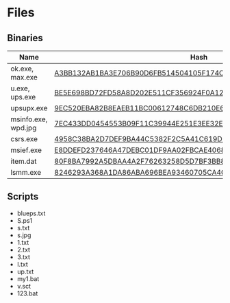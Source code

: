 # Files

## Binaries

| Name        | Hash 
| ------------- |-------------
| ok.exe, max.exe     | [A3BB132AB1BA3E706B90D6FB514504105F174C4E444E87BE7BCE1995F798044D](https://www.virustotal.com/gui/file/a3bb132ab1ba3e706b90d6fb514504105f174c4e444e87be7bce1995f798044d/detection)
| u.exe, ups.exe      | [BE5E698BD72FD58A8D202E511CF356924F0A1200E91BD25DCB5442E33A7B4F14](https://www.virustotal.com/gui/file/be5e698bd72fd58a8d202e511cf356924f0a1200e91bd25dcb5442e33a7b4f14/detection)
| upsupx.exe          | [9EC520EBA82B8EAEB11BC00612748C6DB210E6753D8E87905747270EBCFA9EB2](https://www.virustotal.com/gui/file/9ec520eba82b8eaeb11bc00612748c6db210e6753d8e87905747270ebcfa9eb2/detection)
| msinfo.exe, wpd.jpg | [7EC433DD0454553B09F11C39944E251E3EE32E4981F52F02ADC3011EB0CE6537](https://www.virustotal.com/gui/file/7ec433dd0454553b09f11c39944e251e3ee32e4981f52f02adc3011eb0ce6537/detection)
| csrs.exe            | [4958C38BA2D7DEF9BA44C5382F2C5A41C619D5A5EEDFB8AC4697DBF75C306933](https://www.virustotal.com/gui/file/4958c38ba2d7def9ba44c5382f2c5a41c619d5a5eedfb8ac4697dbf75c306933/detection)
| msief.exe           | [E8DDEFD237646A47DEBC01DF9AA02FBCAE40686F96B7860511C73798C7546201](https://www.virustotal.com/gui/file/e8ddefd237646a47debc01df9aa02fbcae40686f96b7860511c73798c7546201/detection)
| item.dat            | [80F8BA7992A5DBAA4A2F76263258D5D7BF3BB8994F9E8A4A5294F70AB8E38EA4](https://www.virustotal.com/gui/file/80f8ba7992a5dbaa4a2f76263258d5d7bf3bb8994f9e8a4a5294f70ab8e38ea4/detection)
| lsmm.exe            | [8246293A368A1DA86ABA696BEA93460705CA4C40AA4C75DDE909B8D9DFF5EFCB](https://www.virustotal.com/gui/file/8246293a368a1da86aba696bea93460705ca4c40aa4c75dde909b8d9dff5efcb/detection)

## Scripts

* blueps.txt
* S.ps1
* s.txt
* s.jpg
* 1.txt
* 2.txt
* 3.txt
* l.txt
* up.txt
* my1.bat
* v.sct
* 123.bat
